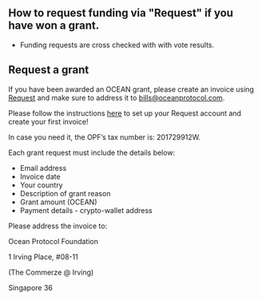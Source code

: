 ## How to request funding via "Request" if you have won a grant.

- Funding requests are cross checked with with vote results.


## Request a grant


If you have been awarded an OCEAN grant, please create an invoice using [Request](https://invoicing.request.network/) and make sure to address it to bills@oceanprotocol.com.

Please follow the instructions [here](https://support.request.network/getting-started-guide) to set up your Request account and create your first invoice!

In case you need it, the OPF’s tax number is: 201729912W.

Each grant request must include the details below:
* Email address
* Invoice date
* Your country
* Description of grant reason
* Grant amount (OCEAN)
* Payment details - crypto-wallet address

Please address the invoice to:

Ocean Protocol Foundation

1 Irving Place, #08-11

(The Commerze @ Irving)

Singapore 36